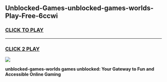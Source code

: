
## Unblocked-Games-unblocked-games-worlds-Play-Free-6ccwi
<h3>
<a href="https://premium76.site?title=unblocked-games-worlds&ref=18A1">CLICK TO PLAY</a></h3>
<hr>

<h3>
<a href="https://premium76.site?title=unblocked-games-worlds&ref=18A1">CLICK 2 PLAY</a>
  
</h3>

<a href="https://premium76.site?title=unblocked-games-worlds&ref=18A1"><img src="https://clearcache.store/games.png"></a>


**unblocked-games-worlds games unblocked: Your Gateway to Fun and Accessible Online Gaming**
